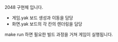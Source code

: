 2048 구현체 입니다.

  * 게임.yak
        보드 생성과 이동을 담당
  * 화면.yak
        보드의 각 칸의 렌더링을 담당

make run 하면 필요한 빌드 과정을 거쳐 게임이 실행됩니다. 
